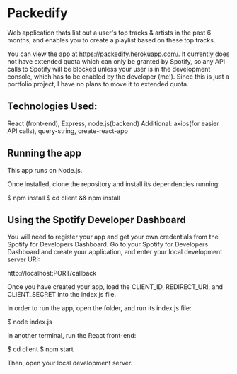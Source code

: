 # Packedify
Web application thats list out a user's top tracks & artists in the past 6 months, and enables you to create a playlist based on these top tracks.

You can view the app at https://packedify.herokuapp.com/. It currently does not have extended quota which can only be granted by Spotify, so any API calls to Spotify will be blocked unless your user is in the development console, which has to be enabled by the developer (me!). Since this is just a portfolio project, I have no plans to move it to extended quota.

## Technologies Used: ##
React (front-end), Express, node.js(backend)
Additional: axios(for easier API calls), query-string, create-react-app

## Running the app ##

This app runs on Node.js.

Once installed, clone the repository and install its dependencies running:

$ npm install
$ cd client && npm install

## Using the Spotify Developer Dashboard ##
You will need to register your app and get your own credentials from the Spotify for Developers Dashboard.
Go to your Spotify for Developers Dashboard and create your application, and enter your local development server URI:

http://localhost:PORT/callback

Once you have created your app, load the CLIENT_ID, REDIRECT_URI, and CLIENT_SECRET into the index.js file.

In order to run the app, open the folder, and run its index.js file:

$ node index.js

In another terminal, run the React front-end:

$ cd client
$ npm start

Then, open your local development server.
